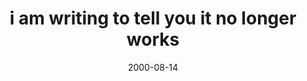 ---
layout: base.njk
title : 'i am writing to tell you it no longer works' 
view_title : 'None' 
year : '2000' 
date : '2000-08-14' 
img_file : '/drawing/smaller/letterroom1.gif' 
html_file : 'writingyou1' 
next_html : 'cheerup.html' 
year_order : '513' 
permalink : "title/{{html_file}}.html"
---